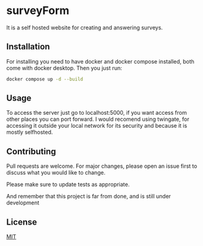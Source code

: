 # surveyForm
It is a self hosted website for creating and answering surveys.
## Installation
For installing you need to have docker and docker compose installed, both come with docker desktop. 
Then you just run:
```bash
docker compose up -d --build
```
## Usage
To access the server just go to localhost:5000, if you want access from other places you can port forward. I would recomend using twingate, for accessing it outside your local network for its security and because it is mostly selfhosted.

## Contributing
Pull requests are welcome. For major changes, please open an issue first to discuss what you would like to change.

Please make sure to update tests as appropriate.

And remember that this project is far from done, and is still under development

## License
[MIT](https://choosealicense.com/licenses/mit/)
